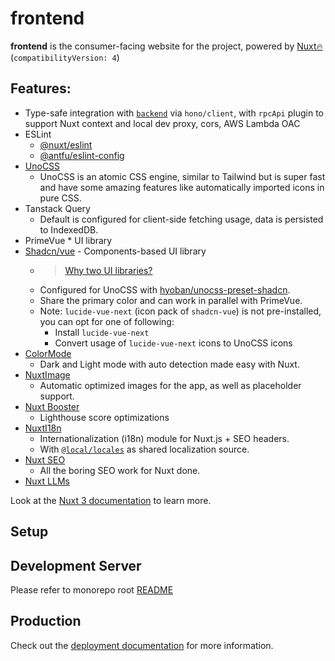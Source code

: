 # frontend

**frontend** is the consumer-facing website for the project, powered by [Nuxt🔥](https://nuxt.com/) (`compatibilityVersion: 4`)

## Features:

* Type-safe integration with [`backend`](../backend/README.md) via `hono/client`, with `rpcApi` plugin to support Nuxt context and local dev proxy, cors, AWS Lambda OAC
* ESLint
  * [@nuxt/eslint](https://eslint.nuxt.com/packages/module)
  * [@antfu/eslint-config](https://github.com/antfu/eslint-config)
* [UnoCSS](https://unocss.dev/guide/)
  * UnoCSS is an atomic CSS engine, similar to Tailwind but is super fast and have some amazing features like automatically imported icons in pure CSS.
* Tanstack Query
  * Default is configured for client-side fetching usage, data is persisted to IndexedDB.
* PrimeVue * UI library
* [Shadcn/vue](https://www.shadcn-vue.com/) - Components-based UI library
  * > [Why two UI libraries?](./two-ui-libraries-explanation.md)
  * Configured for UnoCSS with [hyoban/unocss-preset-shadcn](https://github.com/hyoban/unocss-preset-shadcn).
  * Share the primary color and can work in parallel with PrimeVue.
  * Note: `lucide-vue-next` (icon pack of `shadcn-vue`) is not pre-installed, you can opt for one of following:
    * Install `lucide-vue-next`
    * Convert usage of `lucide-vue-next` icons to UnoCSS icons
* [ColorMode](https://github.com/nuxt-modules/color-mode)
  * Dark and Light mode with auto detection made easy with Nuxt.
* [NuxtImage](https://image.nuxt.com/)
  * Automatic optimized images for the app, as well as placeholder support.
* [Nuxt Booster](https://basics.github.io/nuxt-booster/)
  * Lighthouse score optimizations
* [NuxtI18n](https://i18n.nuxtjs.org/)
  * Internationalization (i18n) module for Nuxt.js + SEO headers.
  * With [`@local/locales`](../../locals/locales/README.md) as shared localization source.
* [Nuxt SEO](https://nuxtseo.com/)
  * All the boring SEO work for Nuxt done.
* [Nuxt LLMs](https://github.com/nuxtlabs/nuxt-llms)

Look at the [Nuxt 3 documentation](https://nuxt.com/docs/getting-started/introduction) to learn more.

## Setup

## Development Server

Please refer to monorepo root [README](../../README.md)

## Production

Check out the [deployment documentation](https://nuxt.com/docs/getting-started/deployment) for more information.
